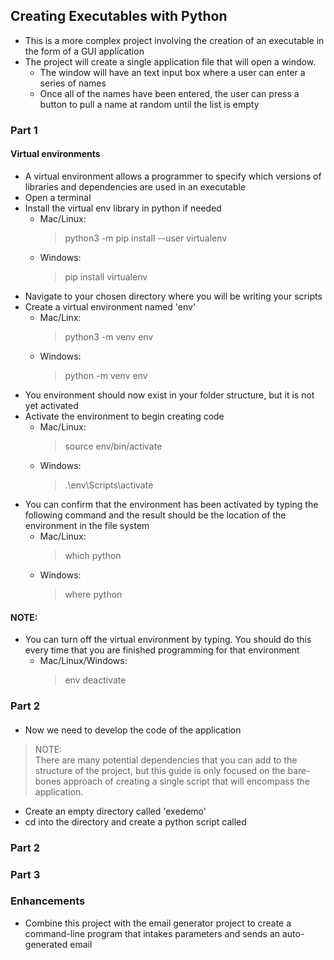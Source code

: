 ## Creating Executables with Python
- This is a more complex project involving the creation of an executable in the form of a GUI application
- The project will create a single application file that will open a window.
    - The window will have an text input box where a user can enter a series of names
    - Once all of the names have been entered, the user can press a button to pull a name at random until the list is empty


### Part 1  
#### Virtual environments  
- A virtual environment allows a programmer to specify which versions of libraries and dependencies are used in an executable
- Open a terminal
- Install the virtual env library in python if needed
    - Mac/Linux:
        > python3 -m pip install --user virtualenv  
    - Windows:
        > pip install virtualenv
- Navigate to your chosen directory where you will be writing your scripts
- Create a virtual environment named 'env'
    - Mac/Linx:
        > python3 -m venv env  
    - Windows:
        > python -m venv env  
- You environment should now exist in your folder structure, but it is not yet activated
- Activate the environment to begin creating code
    - Mac/Linux:
        > source env/bin/activate  
    - Windows:
        > .\env\Scripts\activate  
- You can confirm that the environment has been activated by typing the following command and the result should be the location of the environment in the file system
    - Mac/Linux:
        > which python  
    - Windows:
        > where python  

#### NOTE:
- You can turn off the virtual environment by typing. You should do this every time that you are finished programming for that environment
    - Mac/Linux/Windows:
        > env deactivate

### Part 2
#### 
- Now we need to develop the code of the application
> NOTE:  
    There are many potential dependencies that you can add to the structure of the project, but this guide is only focused on the bare-bones approach of creating a single script that will encompass the application.
- Create an empty directory called 'exedemo'
- cd into the directory and create a python script called 


### Part 2
#### 

### Part 3
#### 

### Enhancements
- Combine this project with the email generator project to create a command-line program that intakes parameters and sends an auto-generated email